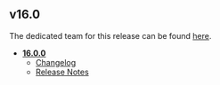## v16.0
The dedicated team for this release can be found [here](.Team).
* **[16.0.0](16.0.0)**
	* [Changelog](16.0.0/16_0_0_changelog.md)
	* [Release Notes](16.0.0/16_0_0_release_notes.md)
